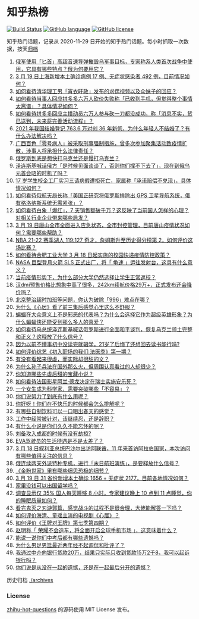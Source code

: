 # 知乎热榜
[![Build Status](https://github.com/ToWeLong/zhihu-hot-questions/workflows/CI/badge.svg)](https://github.com/ToWeLong/zhihu-hot-questions/actions)
[![GitHub language](https://img.shields.io/badge/language-golang-orange.svg)](https://golang.org/)
[![GitHub license](https://img.shields.io/github/license/ToWeLong/zhihu-hot-questions)](https://github.com/ToWeLong/zhihu-hot-questions/blob/main/LICENSE)

知乎热门话题，记录从 2020-11-29 日开始的知乎热门话题。每小时抓取一次数据，按天[归档](./archives)

<!-- BEGIN -->

1. [俄军使用「匕首」高超音速导弹摧毁乌军事目标，专家称系人类首次战争中使用，它具有哪些特点？俄为何要用它？](https://www.zhihu.com/question/522907966)
1. [3 月 19 日上海新增本土确诊病例 17 例、无症状感染者 492 例，目前情况如何？](https://www.zhihu.com/question/522982509)
1. [如何看待清华理工男「宵衣旰政」发布的求偶视频以及众妹子的回应？](https://www.zhihu.com/question/522661813)
1. [如何看待当事人回应拼多多六万人砍价失败称「已收到手机，但觉得整个事情太离谱」？具体情况如何？](https://www.zhihu.com/question/522997469)
1. [如何看待拼多多回应主播动员六万人参与砍一刀都没成功，称「消息不实，货已送到，未来将完善活动流程」？](https://www.zhihu.com/question/522880081)
1. [2021 年我国结婚登记 763.6 万对创 36 年新低，为什么年轻人不结婚了？有什么办法解决吗？](https://www.zhihu.com/question/522928203)
1. [广西百色「零号病人」被采取刑事强制措施，曾多次参加聚集活动致疫情扩散，涉事人将承担什么法律责任？](https://www.zhihu.com/question/522992505)
1. [俄罗斯到底是想快打乌克兰还是慢打乌克兰？](https://www.zhihu.com/question/522469201)
1. [泽连斯基喊话俄方「是时候见面谈谈了，否则你们撑不下去了」，现在到俄乌元首会晤的时机了吗？](https://www.zhihu.com/question/522913500)
1. [17 岁学生校企工厂实习三请病假遭拒死亡，家属称「承诺赔偿不兑现」，具体情况如何？](https://www.zhihu.com/question/522875934)
1. [如何看待俄航天局长称「美国正研究将俄罗斯排除出 GPS 卫星导航系统，俄有格洛纳斯系统无需紧张」？](https://www.zhihu.com/question/522905172)
1. [如何看待白象「爆红」，7 天销售额破千万？这反映了当前国人怎样的心理？对相关行业企业带来哪些启发？](https://www.zhihu.com/question/522910522)
1. [3 月 19 日唐山全市全面进入应急状态，全市封控管理，目前唐山疫情状况如何？需要哪些帮助？](https://www.zhihu.com/question/522933198)
1. [NBA 21-22 赛季湖人 119:127 奇才，詹姆斯升至历史得分榜第 2，如何评价这场比赛？](https://www.zhihu.com/question/522981519)
1. [如何看待合肥工业大学 3 月 18 日起实施的校园快递疫情防控政策？](https://www.zhihu.com/question/522640538)
1. [NASA 巨型登月火箭 SLS 正式出厂，将「 龟速 」运往发射台，这具有什么意义？](https://www.zhihu.com/question/522625847)
1. [当前疫情形势下，为什么部分大学仍然选择让学生正常返校？](https://www.zhihu.com/question/522731288)
1. [汉dmi预售价格比想象中高了很多，242km续航价格29万+，正式发布还会降价吗？](https://www.zhihu.com/question/522826177)
1. [北京整治超时加班等问题，你认为破除「996」难点在哪？](https://www.zhihu.com/question/522430505)
1. [为什么《心居》看了前三集后感觉心里这么不舒服？](https://www.zhihu.com/question/522542647)
1. [蝙蝠在大众意义上不是邪恶的代表吗？为什么会选择它作为超级英雄形象？为什么蝙蝠侠还能受到那么多人的喜爱？](https://www.zhihu.com/question/462137700)
1. [如何看待乌总统泽连斯基喊话俄罗斯进行全面和平谈判，恢复乌克兰领土完整和正义？这释放了什么信号？](https://www.zhihu.com/question/522995263)
1. [因为以前不懂事初中没读完就辍学，21岁了后悔了还想回去读书能行吗?](https://www.zhihu.com/question/522986809)
1. [如何评价综艺《初入职场的我们 法医季》第一期？](https://www.zhihu.com/question/522819598)
1. [有没有看起来很虐，而实际却很甜的文？](https://www.zhihu.com/question/423568863)
1. [为什么孙子兵法在国外那么火，但周围认真看过的人却很少？](https://www.zhihu.com/question/522292211)
1. [你知道哪些先虐后甜的宝藏小说？](https://www.zhihu.com/question/398854152)
1. [如何看待法国影星阿兰·德龙决定在瑞士实施安乐死？](https://www.zhihu.com/question/522829933)
1. [一个女生成为科学家，需要突破哪些「不容易」？](https://www.zhihu.com/question/517090091)
1. [你们说努力了到底有什么用呢？](https://www.zhihu.com/question/516164195)
1. [你好呀！你们在不快乐的时候都会怎么排解呢？](https://www.zhihu.com/question/522727344)
1. [有哪些自制饮料可以一口喝出春天的感觉？](https://www.zhihu.com/question/521900385)
1. [工作中经常被针对，该继续忍，还是辞职？](https://www.zhihu.com/question/522664966)
1. [有什么小说是你们久久不能忘怀的呢？](https://www.zhihu.com/question/516500977)
1. [刘备攻入成都的时候有没有劫掠?](https://www.zhihu.com/question/464188932)
1. [EVA驾驶员的生活待遇是不是太差了？](https://www.zhihu.com/question/522045233)
1. [3 月 18 日叙利亚总统巴沙尔出访阿联酋，11 年来首访阿拉伯国家，本次访问有哪些值得关注的信息？](https://www.zhihu.com/question/522865818)
1. [俄连续两天外派特种专机，进行「末日航班演练」，是要释放什么信号？](https://www.zhihu.com/question/522723138)
1. [《金粉世家》里有哪些细思恐极的细节？](https://www.zhihu.com/question/30214201)
1. [3 月 19 日 31 省份新增本土确诊 1656 + 无症状 2177，目前各地情况如何？](https://www.zhihu.com/question/522987667)
1. [家里没钱可以出国留学吗？](https://www.zhihu.com/question/68154951)
1. [调查显示仅 35% 国人每天睡够 8 小时，专家建议晚上 10 点到 11 点睡觉，你的睡眠质量如何？](https://www.zhihu.com/question/522817232)
1. [看完鬼灭之刃游郭篇，感觉战斗的过程不是很合理，大佬能解答一下吗？](https://www.zhihu.com/question/518226766)
1. [如何评价海清、童瑶主演的电视剧《心居》？](https://www.zhihu.com/question/522506516)
1. [如何评价《王牌对王牌》第七季第四期？](https://www.zhihu.com/question/522694352)
1. [赵明称「 荣耀不会造车，将全面开启全球手机市场 」，这意味着什么？](https://www.zhihu.com/question/522613800)
1. [能说一说你们中考后都有哪些遗憾吗？](https://www.zhihu.com/question/522852930)
1. [为什么男足男篮最近两年经不起调侃和批评了？](https://www.zhihu.com/question/522557931)
1. [我通过中介向银行贷款20万，结果只实际只收到贷款15万2千8，我可以起诉银行吗？](https://www.zhihu.com/question/401496121)
1. [你们说是从没在一起的遗憾，还是在一起最后分开的遗憾？](https://www.zhihu.com/question/522822608)

<!-- END -->

历史归档 [./archives](./archives)


### License
[zhihu-hot-questions](https://github.com/towelong/zhihu-hot-questions) 的源码使用 MIT License 发布。